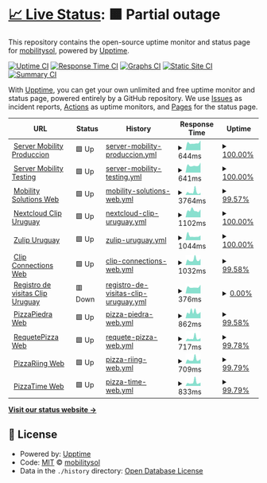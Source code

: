 # [📈 Live Status](https://mobilitysol.github.io/monitorweb): <!--live status--> **🟧 Partial outage**

This repository contains the open-source uptime monitor and status page for [mobilitysol](https://mobilitysol.github.io/monitorweb), powered by [Upptime](https://github.com/upptime/upptime).

[![Uptime CI](https://github.com/mobilitysol/monitorweb/workflows/Uptime%20CI/badge.svg)](https://github.com/mobilitysol/monitorweb/actions?query=workflow%3A%22Uptime+CI%22)
[![Response Time CI](https://github.com/mobilitysol/monitorweb/workflows/Response%20Time%20CI/badge.svg)](https://github.com/mobilitysol/monitorweb/actions?query=workflow%3A%22Response+Time+CI%22)
[![Graphs CI](https://github.com/mobilitysol/monitorweb/workflows/Graphs%20CI/badge.svg)](https://github.com/mobilitysol/monitorweb/actions?query=workflow%3A%22Graphs+CI%22)
[![Static Site CI](https://github.com/mobilitysol/monitorweb/workflows/Static%20Site%20CI/badge.svg)](https://github.com/mobilitysol/monitorweb/actions?query=workflow%3A%22Static+Site+CI%22)
[![Summary CI](https://github.com/mobilitysol/monitorweb/workflows/Summary%20CI/badge.svg)](https://github.com/mobilitysol/monitorweb/actions?query=workflow%3A%22Summary+CI%22)

With [Upptime](https://upptime.js.org), you can get your own unlimited and free uptime monitor and status page, powered entirely by a GitHub repository. We use [Issues](https://github.com/mobilitysol/monitorweb/issues) as incident reports, [Actions](https://github.com/mobilitysol/monitorweb/actions) as uptime monitors, and [Pages](https://mobilitysol.github.io/monitorweb) for the status page.

<!--start: status pages-->
<!-- This summary is generated by Upptime (https://github.com/upptime/upptime) -->
<!-- Do not edit this manually, your changes will be overwritten -->
<!-- prettier-ignore -->
| URL | Status | History | Response Time | Uptime |
| --- | ------ | ------- | ------------- | ------ |
| <img alt="" src="https://icons.duckduckgo.com/ip3/mobilitysol.com.ico" height="13"> [Server Mobility Produccion](https://mobilitysol.com:20443) | 🟩 Up | [server-mobility-produccion.yml](https://github.com/mobilitysol/monitorweb/commits/HEAD/history/server-mobility-produccion.yml) | <details><summary><img alt="Response time graph" src="./graphs/server-mobility-produccion/response-time-week.png" height="20"> 644ms</summary><br><a href="https://mobilitysol.github.io/monitorweb/history/server-mobility-produccion"><img alt="Response time 726" src="https://img.shields.io/endpoint?url=https%3A%2F%2Fraw.githubusercontent.com%2Fmobilitysol%2Fmonitorweb%2FHEAD%2Fapi%2Fserver-mobility-produccion%2Fresponse-time.json"></a><br><a href="https://mobilitysol.github.io/monitorweb/history/server-mobility-produccion"><img alt="24-hour response time 881" src="https://img.shields.io/endpoint?url=https%3A%2F%2Fraw.githubusercontent.com%2Fmobilitysol%2Fmonitorweb%2FHEAD%2Fapi%2Fserver-mobility-produccion%2Fresponse-time-day.json"></a><br><a href="https://mobilitysol.github.io/monitorweb/history/server-mobility-produccion"><img alt="7-day response time 644" src="https://img.shields.io/endpoint?url=https%3A%2F%2Fraw.githubusercontent.com%2Fmobilitysol%2Fmonitorweb%2FHEAD%2Fapi%2Fserver-mobility-produccion%2Fresponse-time-week.json"></a><br><a href="https://mobilitysol.github.io/monitorweb/history/server-mobility-produccion"><img alt="30-day response time 696" src="https://img.shields.io/endpoint?url=https%3A%2F%2Fraw.githubusercontent.com%2Fmobilitysol%2Fmonitorweb%2FHEAD%2Fapi%2Fserver-mobility-produccion%2Fresponse-time-month.json"></a><br><a href="https://mobilitysol.github.io/monitorweb/history/server-mobility-produccion"><img alt="1-year response time 726" src="https://img.shields.io/endpoint?url=https%3A%2F%2Fraw.githubusercontent.com%2Fmobilitysol%2Fmonitorweb%2FHEAD%2Fapi%2Fserver-mobility-produccion%2Fresponse-time-year.json"></a></details> | <details><summary><a href="https://mobilitysol.github.io/monitorweb/history/server-mobility-produccion">100.00%</a></summary><a href="https://mobilitysol.github.io/monitorweb/history/server-mobility-produccion"><img alt="All-time uptime 99.87%" src="https://img.shields.io/endpoint?url=https%3A%2F%2Fraw.githubusercontent.com%2Fmobilitysol%2Fmonitorweb%2FHEAD%2Fapi%2Fserver-mobility-produccion%2Fuptime.json"></a><br><a href="https://mobilitysol.github.io/monitorweb/history/server-mobility-produccion"><img alt="24-hour uptime 100.00%" src="https://img.shields.io/endpoint?url=https%3A%2F%2Fraw.githubusercontent.com%2Fmobilitysol%2Fmonitorweb%2FHEAD%2Fapi%2Fserver-mobility-produccion%2Fuptime-day.json"></a><br><a href="https://mobilitysol.github.io/monitorweb/history/server-mobility-produccion"><img alt="7-day uptime 100.00%" src="https://img.shields.io/endpoint?url=https%3A%2F%2Fraw.githubusercontent.com%2Fmobilitysol%2Fmonitorweb%2FHEAD%2Fapi%2Fserver-mobility-produccion%2Fuptime-week.json"></a><br><a href="https://mobilitysol.github.io/monitorweb/history/server-mobility-produccion"><img alt="30-day uptime 99.30%" src="https://img.shields.io/endpoint?url=https%3A%2F%2Fraw.githubusercontent.com%2Fmobilitysol%2Fmonitorweb%2FHEAD%2Fapi%2Fserver-mobility-produccion%2Fuptime-month.json"></a><br><a href="https://mobilitysol.github.io/monitorweb/history/server-mobility-produccion"><img alt="1-year uptime 99.87%" src="https://img.shields.io/endpoint?url=https%3A%2F%2Fraw.githubusercontent.com%2Fmobilitysol%2Fmonitorweb%2FHEAD%2Fapi%2Fserver-mobility-produccion%2Fuptime-year.json"></a></details>
| <img alt="" src="https://icons.duckduckgo.com/ip3/mobilitysol.com.ico" height="13"> [Server Mobility Testing](https://mobilitysol.com:30443) | 🟩 Up | [server-mobility-testing.yml](https://github.com/mobilitysol/monitorweb/commits/HEAD/history/server-mobility-testing.yml) | <details><summary><img alt="Response time graph" src="./graphs/server-mobility-testing/response-time-week.png" height="20"> 641ms</summary><br><a href="https://mobilitysol.github.io/monitorweb/history/server-mobility-testing"><img alt="Response time 591" src="https://img.shields.io/endpoint?url=https%3A%2F%2Fraw.githubusercontent.com%2Fmobilitysol%2Fmonitorweb%2FHEAD%2Fapi%2Fserver-mobility-testing%2Fresponse-time.json"></a><br><a href="https://mobilitysol.github.io/monitorweb/history/server-mobility-testing"><img alt="24-hour response time 884" src="https://img.shields.io/endpoint?url=https%3A%2F%2Fraw.githubusercontent.com%2Fmobilitysol%2Fmonitorweb%2FHEAD%2Fapi%2Fserver-mobility-testing%2Fresponse-time-day.json"></a><br><a href="https://mobilitysol.github.io/monitorweb/history/server-mobility-testing"><img alt="7-day response time 641" src="https://img.shields.io/endpoint?url=https%3A%2F%2Fraw.githubusercontent.com%2Fmobilitysol%2Fmonitorweb%2FHEAD%2Fapi%2Fserver-mobility-testing%2Fresponse-time-week.json"></a><br><a href="https://mobilitysol.github.io/monitorweb/history/server-mobility-testing"><img alt="30-day response time 669" src="https://img.shields.io/endpoint?url=https%3A%2F%2Fraw.githubusercontent.com%2Fmobilitysol%2Fmonitorweb%2FHEAD%2Fapi%2Fserver-mobility-testing%2Fresponse-time-month.json"></a><br><a href="https://mobilitysol.github.io/monitorweb/history/server-mobility-testing"><img alt="1-year response time 591" src="https://img.shields.io/endpoint?url=https%3A%2F%2Fraw.githubusercontent.com%2Fmobilitysol%2Fmonitorweb%2FHEAD%2Fapi%2Fserver-mobility-testing%2Fresponse-time-year.json"></a></details> | <details><summary><a href="https://mobilitysol.github.io/monitorweb/history/server-mobility-testing">100.00%</a></summary><a href="https://mobilitysol.github.io/monitorweb/history/server-mobility-testing"><img alt="All-time uptime 99.44%" src="https://img.shields.io/endpoint?url=https%3A%2F%2Fraw.githubusercontent.com%2Fmobilitysol%2Fmonitorweb%2FHEAD%2Fapi%2Fserver-mobility-testing%2Fuptime.json"></a><br><a href="https://mobilitysol.github.io/monitorweb/history/server-mobility-testing"><img alt="24-hour uptime 100.00%" src="https://img.shields.io/endpoint?url=https%3A%2F%2Fraw.githubusercontent.com%2Fmobilitysol%2Fmonitorweb%2FHEAD%2Fapi%2Fserver-mobility-testing%2Fuptime-day.json"></a><br><a href="https://mobilitysol.github.io/monitorweb/history/server-mobility-testing"><img alt="7-day uptime 100.00%" src="https://img.shields.io/endpoint?url=https%3A%2F%2Fraw.githubusercontent.com%2Fmobilitysol%2Fmonitorweb%2FHEAD%2Fapi%2Fserver-mobility-testing%2Fuptime-week.json"></a><br><a href="https://mobilitysol.github.io/monitorweb/history/server-mobility-testing"><img alt="30-day uptime 97.77%" src="https://img.shields.io/endpoint?url=https%3A%2F%2Fraw.githubusercontent.com%2Fmobilitysol%2Fmonitorweb%2FHEAD%2Fapi%2Fserver-mobility-testing%2Fuptime-month.json"></a><br><a href="https://mobilitysol.github.io/monitorweb/history/server-mobility-testing"><img alt="1-year uptime 99.44%" src="https://img.shields.io/endpoint?url=https%3A%2F%2Fraw.githubusercontent.com%2Fmobilitysol%2Fmonitorweb%2FHEAD%2Fapi%2Fserver-mobility-testing%2Fuptime-year.json"></a></details>
| <img alt="" src="https://icons.duckduckgo.com/ip3/mobilitysol.com.ico" height="13"> [Mobility Solutions Web](https://mobilitysol.com) | 🟩 Up | [mobility-solutions-web.yml](https://github.com/mobilitysol/monitorweb/commits/HEAD/history/mobility-solutions-web.yml) | <details><summary><img alt="Response time graph" src="./graphs/mobility-solutions-web/response-time-week.png" height="20"> 3764ms</summary><br><a href="https://mobilitysol.github.io/monitorweb/history/mobility-solutions-web"><img alt="Response time 3555" src="https://img.shields.io/endpoint?url=https%3A%2F%2Fraw.githubusercontent.com%2Fmobilitysol%2Fmonitorweb%2FHEAD%2Fapi%2Fmobility-solutions-web%2Fresponse-time.json"></a><br><a href="https://mobilitysol.github.io/monitorweb/history/mobility-solutions-web"><img alt="24-hour response time 3014" src="https://img.shields.io/endpoint?url=https%3A%2F%2Fraw.githubusercontent.com%2Fmobilitysol%2Fmonitorweb%2FHEAD%2Fapi%2Fmobility-solutions-web%2Fresponse-time-day.json"></a><br><a href="https://mobilitysol.github.io/monitorweb/history/mobility-solutions-web"><img alt="7-day response time 3764" src="https://img.shields.io/endpoint?url=https%3A%2F%2Fraw.githubusercontent.com%2Fmobilitysol%2Fmonitorweb%2FHEAD%2Fapi%2Fmobility-solutions-web%2Fresponse-time-week.json"></a><br><a href="https://mobilitysol.github.io/monitorweb/history/mobility-solutions-web"><img alt="30-day response time 3682" src="https://img.shields.io/endpoint?url=https%3A%2F%2Fraw.githubusercontent.com%2Fmobilitysol%2Fmonitorweb%2FHEAD%2Fapi%2Fmobility-solutions-web%2Fresponse-time-month.json"></a><br><a href="https://mobilitysol.github.io/monitorweb/history/mobility-solutions-web"><img alt="1-year response time 3555" src="https://img.shields.io/endpoint?url=https%3A%2F%2Fraw.githubusercontent.com%2Fmobilitysol%2Fmonitorweb%2FHEAD%2Fapi%2Fmobility-solutions-web%2Fresponse-time-year.json"></a></details> | <details><summary><a href="https://mobilitysol.github.io/monitorweb/history/mobility-solutions-web">99.57%</a></summary><a href="https://mobilitysol.github.io/monitorweb/history/mobility-solutions-web"><img alt="All-time uptime 99.16%" src="https://img.shields.io/endpoint?url=https%3A%2F%2Fraw.githubusercontent.com%2Fmobilitysol%2Fmonitorweb%2FHEAD%2Fapi%2Fmobility-solutions-web%2Fuptime.json"></a><br><a href="https://mobilitysol.github.io/monitorweb/history/mobility-solutions-web"><img alt="24-hour uptime 100.00%" src="https://img.shields.io/endpoint?url=https%3A%2F%2Fraw.githubusercontent.com%2Fmobilitysol%2Fmonitorweb%2FHEAD%2Fapi%2Fmobility-solutions-web%2Fuptime-day.json"></a><br><a href="https://mobilitysol.github.io/monitorweb/history/mobility-solutions-web"><img alt="7-day uptime 99.57%" src="https://img.shields.io/endpoint?url=https%3A%2F%2Fraw.githubusercontent.com%2Fmobilitysol%2Fmonitorweb%2FHEAD%2Fapi%2Fmobility-solutions-web%2Fuptime-week.json"></a><br><a href="https://mobilitysol.github.io/monitorweb/history/mobility-solutions-web"><img alt="30-day uptime 96.32%" src="https://img.shields.io/endpoint?url=https%3A%2F%2Fraw.githubusercontent.com%2Fmobilitysol%2Fmonitorweb%2FHEAD%2Fapi%2Fmobility-solutions-web%2Fuptime-month.json"></a><br><a href="https://mobilitysol.github.io/monitorweb/history/mobility-solutions-web"><img alt="1-year uptime 99.16%" src="https://img.shields.io/endpoint?url=https%3A%2F%2Fraw.githubusercontent.com%2Fmobilitysol%2Fmonitorweb%2FHEAD%2Fapi%2Fmobility-solutions-web%2Fuptime-year.json"></a></details>
| <img alt="" src="https://icons.duckduckgo.com/ip3/clip.interclip.com.ico" height="13"> [Nextcloud Clip Uruguay](https://clip.interclip.com/nextcloud) | 🟩 Up | [nextcloud-clip-uruguay.yml](https://github.com/mobilitysol/monitorweb/commits/HEAD/history/nextcloud-clip-uruguay.yml) | <details><summary><img alt="Response time graph" src="./graphs/nextcloud-clip-uruguay/response-time-week.png" height="20"> 1102ms</summary><br><a href="https://mobilitysol.github.io/monitorweb/history/nextcloud-clip-uruguay"><img alt="Response time 1470" src="https://img.shields.io/endpoint?url=https%3A%2F%2Fraw.githubusercontent.com%2Fmobilitysol%2Fmonitorweb%2FHEAD%2Fapi%2Fnextcloud-clip-uruguay%2Fresponse-time.json"></a><br><a href="https://mobilitysol.github.io/monitorweb/history/nextcloud-clip-uruguay"><img alt="24-hour response time 1256" src="https://img.shields.io/endpoint?url=https%3A%2F%2Fraw.githubusercontent.com%2Fmobilitysol%2Fmonitorweb%2FHEAD%2Fapi%2Fnextcloud-clip-uruguay%2Fresponse-time-day.json"></a><br><a href="https://mobilitysol.github.io/monitorweb/history/nextcloud-clip-uruguay"><img alt="7-day response time 1102" src="https://img.shields.io/endpoint?url=https%3A%2F%2Fraw.githubusercontent.com%2Fmobilitysol%2Fmonitorweb%2FHEAD%2Fapi%2Fnextcloud-clip-uruguay%2Fresponse-time-week.json"></a><br><a href="https://mobilitysol.github.io/monitorweb/history/nextcloud-clip-uruguay"><img alt="30-day response time 1213" src="https://img.shields.io/endpoint?url=https%3A%2F%2Fraw.githubusercontent.com%2Fmobilitysol%2Fmonitorweb%2FHEAD%2Fapi%2Fnextcloud-clip-uruguay%2Fresponse-time-month.json"></a><br><a href="https://mobilitysol.github.io/monitorweb/history/nextcloud-clip-uruguay"><img alt="1-year response time 1470" src="https://img.shields.io/endpoint?url=https%3A%2F%2Fraw.githubusercontent.com%2Fmobilitysol%2Fmonitorweb%2FHEAD%2Fapi%2Fnextcloud-clip-uruguay%2Fresponse-time-year.json"></a></details> | <details><summary><a href="https://mobilitysol.github.io/monitorweb/history/nextcloud-clip-uruguay">100.00%</a></summary><a href="https://mobilitysol.github.io/monitorweb/history/nextcloud-clip-uruguay"><img alt="All-time uptime 97.85%" src="https://img.shields.io/endpoint?url=https%3A%2F%2Fraw.githubusercontent.com%2Fmobilitysol%2Fmonitorweb%2FHEAD%2Fapi%2Fnextcloud-clip-uruguay%2Fuptime.json"></a><br><a href="https://mobilitysol.github.io/monitorweb/history/nextcloud-clip-uruguay"><img alt="24-hour uptime 100.00%" src="https://img.shields.io/endpoint?url=https%3A%2F%2Fraw.githubusercontent.com%2Fmobilitysol%2Fmonitorweb%2FHEAD%2Fapi%2Fnextcloud-clip-uruguay%2Fuptime-day.json"></a><br><a href="https://mobilitysol.github.io/monitorweb/history/nextcloud-clip-uruguay"><img alt="7-day uptime 100.00%" src="https://img.shields.io/endpoint?url=https%3A%2F%2Fraw.githubusercontent.com%2Fmobilitysol%2Fmonitorweb%2FHEAD%2Fapi%2Fnextcloud-clip-uruguay%2Fuptime-week.json"></a><br><a href="https://mobilitysol.github.io/monitorweb/history/nextcloud-clip-uruguay"><img alt="30-day uptime 99.87%" src="https://img.shields.io/endpoint?url=https%3A%2F%2Fraw.githubusercontent.com%2Fmobilitysol%2Fmonitorweb%2FHEAD%2Fapi%2Fnextcloud-clip-uruguay%2Fuptime-month.json"></a><br><a href="https://mobilitysol.github.io/monitorweb/history/nextcloud-clip-uruguay"><img alt="1-year uptime 97.85%" src="https://img.shields.io/endpoint?url=https%3A%2F%2Fraw.githubusercontent.com%2Fmobilitysol%2Fmonitorweb%2FHEAD%2Fapi%2Fnextcloud-clip-uruguay%2Fuptime-year.json"></a></details>
| <img alt="" src="https://icons.duckduckgo.com/ip3/zulip.mobilitysol.com.ico" height="13"> [Zulip Uruguay](https://zulip.mobilitysol.com:2443/) | 🟩 Up | [zulip-uruguay.yml](https://github.com/mobilitysol/monitorweb/commits/HEAD/history/zulip-uruguay.yml) | <details><summary><img alt="Response time graph" src="./graphs/zulip-uruguay/response-time-week.png" height="20"> 1044ms</summary><br><a href="https://mobilitysol.github.io/monitorweb/history/zulip-uruguay"><img alt="Response time 979" src="https://img.shields.io/endpoint?url=https%3A%2F%2Fraw.githubusercontent.com%2Fmobilitysol%2Fmonitorweb%2FHEAD%2Fapi%2Fzulip-uruguay%2Fresponse-time.json"></a><br><a href="https://mobilitysol.github.io/monitorweb/history/zulip-uruguay"><img alt="24-hour response time 1146" src="https://img.shields.io/endpoint?url=https%3A%2F%2Fraw.githubusercontent.com%2Fmobilitysol%2Fmonitorweb%2FHEAD%2Fapi%2Fzulip-uruguay%2Fresponse-time-day.json"></a><br><a href="https://mobilitysol.github.io/monitorweb/history/zulip-uruguay"><img alt="7-day response time 1044" src="https://img.shields.io/endpoint?url=https%3A%2F%2Fraw.githubusercontent.com%2Fmobilitysol%2Fmonitorweb%2FHEAD%2Fapi%2Fzulip-uruguay%2Fresponse-time-week.json"></a><br><a href="https://mobilitysol.github.io/monitorweb/history/zulip-uruguay"><img alt="30-day response time 969" src="https://img.shields.io/endpoint?url=https%3A%2F%2Fraw.githubusercontent.com%2Fmobilitysol%2Fmonitorweb%2FHEAD%2Fapi%2Fzulip-uruguay%2Fresponse-time-month.json"></a><br><a href="https://mobilitysol.github.io/monitorweb/history/zulip-uruguay"><img alt="1-year response time 979" src="https://img.shields.io/endpoint?url=https%3A%2F%2Fraw.githubusercontent.com%2Fmobilitysol%2Fmonitorweb%2FHEAD%2Fapi%2Fzulip-uruguay%2Fresponse-time-year.json"></a></details> | <details><summary><a href="https://mobilitysol.github.io/monitorweb/history/zulip-uruguay">100.00%</a></summary><a href="https://mobilitysol.github.io/monitorweb/history/zulip-uruguay"><img alt="All-time uptime 99.55%" src="https://img.shields.io/endpoint?url=https%3A%2F%2Fraw.githubusercontent.com%2Fmobilitysol%2Fmonitorweb%2FHEAD%2Fapi%2Fzulip-uruguay%2Fuptime.json"></a><br><a href="https://mobilitysol.github.io/monitorweb/history/zulip-uruguay"><img alt="24-hour uptime 100.00%" src="https://img.shields.io/endpoint?url=https%3A%2F%2Fraw.githubusercontent.com%2Fmobilitysol%2Fmonitorweb%2FHEAD%2Fapi%2Fzulip-uruguay%2Fuptime-day.json"></a><br><a href="https://mobilitysol.github.io/monitorweb/history/zulip-uruguay"><img alt="7-day uptime 100.00%" src="https://img.shields.io/endpoint?url=https%3A%2F%2Fraw.githubusercontent.com%2Fmobilitysol%2Fmonitorweb%2FHEAD%2Fapi%2Fzulip-uruguay%2Fuptime-week.json"></a><br><a href="https://mobilitysol.github.io/monitorweb/history/zulip-uruguay"><img alt="30-day uptime 99.24%" src="https://img.shields.io/endpoint?url=https%3A%2F%2Fraw.githubusercontent.com%2Fmobilitysol%2Fmonitorweb%2FHEAD%2Fapi%2Fzulip-uruguay%2Fuptime-month.json"></a><br><a href="https://mobilitysol.github.io/monitorweb/history/zulip-uruguay"><img alt="1-year uptime 99.55%" src="https://img.shields.io/endpoint?url=https%3A%2F%2Fraw.githubusercontent.com%2Fmobilitysol%2Fmonitorweb%2FHEAD%2Fapi%2Fzulip-uruguay%2Fuptime-year.json"></a></details>
| <img alt="" src="https://icons.duckduckgo.com/ip3/www.interclip.com.ico" height="13"> [Clip Connections Web](https://www.interclip.com) | 🟩 Up | [clip-connections-web.yml](https://github.com/mobilitysol/monitorweb/commits/HEAD/history/clip-connections-web.yml) | <details><summary><img alt="Response time graph" src="./graphs/clip-connections-web/response-time-week.png" height="20"> 1032ms</summary><br><a href="https://mobilitysol.github.io/monitorweb/history/clip-connections-web"><img alt="Response time 1141" src="https://img.shields.io/endpoint?url=https%3A%2F%2Fraw.githubusercontent.com%2Fmobilitysol%2Fmonitorweb%2FHEAD%2Fapi%2Fclip-connections-web%2Fresponse-time.json"></a><br><a href="https://mobilitysol.github.io/monitorweb/history/clip-connections-web"><img alt="24-hour response time 1220" src="https://img.shields.io/endpoint?url=https%3A%2F%2Fraw.githubusercontent.com%2Fmobilitysol%2Fmonitorweb%2FHEAD%2Fapi%2Fclip-connections-web%2Fresponse-time-day.json"></a><br><a href="https://mobilitysol.github.io/monitorweb/history/clip-connections-web"><img alt="7-day response time 1032" src="https://img.shields.io/endpoint?url=https%3A%2F%2Fraw.githubusercontent.com%2Fmobilitysol%2Fmonitorweb%2FHEAD%2Fapi%2Fclip-connections-web%2Fresponse-time-week.json"></a><br><a href="https://mobilitysol.github.io/monitorweb/history/clip-connections-web"><img alt="30-day response time 983" src="https://img.shields.io/endpoint?url=https%3A%2F%2Fraw.githubusercontent.com%2Fmobilitysol%2Fmonitorweb%2FHEAD%2Fapi%2Fclip-connections-web%2Fresponse-time-month.json"></a><br><a href="https://mobilitysol.github.io/monitorweb/history/clip-connections-web"><img alt="1-year response time 1141" src="https://img.shields.io/endpoint?url=https%3A%2F%2Fraw.githubusercontent.com%2Fmobilitysol%2Fmonitorweb%2FHEAD%2Fapi%2Fclip-connections-web%2Fresponse-time-year.json"></a></details> | <details><summary><a href="https://mobilitysol.github.io/monitorweb/history/clip-connections-web">99.58%</a></summary><a href="https://mobilitysol.github.io/monitorweb/history/clip-connections-web"><img alt="All-time uptime 99.11%" src="https://img.shields.io/endpoint?url=https%3A%2F%2Fraw.githubusercontent.com%2Fmobilitysol%2Fmonitorweb%2FHEAD%2Fapi%2Fclip-connections-web%2Fuptime.json"></a><br><a href="https://mobilitysol.github.io/monitorweb/history/clip-connections-web"><img alt="24-hour uptime 100.00%" src="https://img.shields.io/endpoint?url=https%3A%2F%2Fraw.githubusercontent.com%2Fmobilitysol%2Fmonitorweb%2FHEAD%2Fapi%2Fclip-connections-web%2Fuptime-day.json"></a><br><a href="https://mobilitysol.github.io/monitorweb/history/clip-connections-web"><img alt="7-day uptime 99.58%" src="https://img.shields.io/endpoint?url=https%3A%2F%2Fraw.githubusercontent.com%2Fmobilitysol%2Fmonitorweb%2FHEAD%2Fapi%2Fclip-connections-web%2Fuptime-week.json"></a><br><a href="https://mobilitysol.github.io/monitorweb/history/clip-connections-web"><img alt="30-day uptime 96.37%" src="https://img.shields.io/endpoint?url=https%3A%2F%2Fraw.githubusercontent.com%2Fmobilitysol%2Fmonitorweb%2FHEAD%2Fapi%2Fclip-connections-web%2Fuptime-month.json"></a><br><a href="https://mobilitysol.github.io/monitorweb/history/clip-connections-web"><img alt="1-year uptime 99.11%" src="https://img.shields.io/endpoint?url=https%3A%2F%2Fraw.githubusercontent.com%2Fmobilitysol%2Fmonitorweb%2FHEAD%2Fapi%2Fclip-connections-web%2Fuptime-year.json"></a></details>
| <img alt="" src="https://icons.duckduckgo.com/ip3/clip.interclip.com.ico" height="13"> [Registro de visitas Clip Uruguay](http://clip.interclip.com:8123) | 🟥 Down | [registro-de-visitas-clip-uruguay.yml](https://github.com/mobilitysol/monitorweb/commits/HEAD/history/registro-de-visitas-clip-uruguay.yml) | <details><summary><img alt="Response time graph" src="./graphs/registro-de-visitas-clip-uruguay/response-time-week.png" height="20"> 376ms</summary><br><a href="https://mobilitysol.github.io/monitorweb/history/registro-de-visitas-clip-uruguay"><img alt="Response time 812" src="https://img.shields.io/endpoint?url=https%3A%2F%2Fraw.githubusercontent.com%2Fmobilitysol%2Fmonitorweb%2FHEAD%2Fapi%2Fregistro-de-visitas-clip-uruguay%2Fresponse-time.json"></a><br><a href="https://mobilitysol.github.io/monitorweb/history/registro-de-visitas-clip-uruguay"><img alt="24-hour response time 511" src="https://img.shields.io/endpoint?url=https%3A%2F%2Fraw.githubusercontent.com%2Fmobilitysol%2Fmonitorweb%2FHEAD%2Fapi%2Fregistro-de-visitas-clip-uruguay%2Fresponse-time-day.json"></a><br><a href="https://mobilitysol.github.io/monitorweb/history/registro-de-visitas-clip-uruguay"><img alt="7-day response time 376" src="https://img.shields.io/endpoint?url=https%3A%2F%2Fraw.githubusercontent.com%2Fmobilitysol%2Fmonitorweb%2FHEAD%2Fapi%2Fregistro-de-visitas-clip-uruguay%2Fresponse-time-week.json"></a><br><a href="https://mobilitysol.github.io/monitorweb/history/registro-de-visitas-clip-uruguay"><img alt="30-day response time 388" src="https://img.shields.io/endpoint?url=https%3A%2F%2Fraw.githubusercontent.com%2Fmobilitysol%2Fmonitorweb%2FHEAD%2Fapi%2Fregistro-de-visitas-clip-uruguay%2Fresponse-time-month.json"></a><br><a href="https://mobilitysol.github.io/monitorweb/history/registro-de-visitas-clip-uruguay"><img alt="1-year response time 812" src="https://img.shields.io/endpoint?url=https%3A%2F%2Fraw.githubusercontent.com%2Fmobilitysol%2Fmonitorweb%2FHEAD%2Fapi%2Fregistro-de-visitas-clip-uruguay%2Fresponse-time-year.json"></a></details> | <details><summary><a href="https://mobilitysol.github.io/monitorweb/history/registro-de-visitas-clip-uruguay">0.00%</a></summary><a href="https://mobilitysol.github.io/monitorweb/history/registro-de-visitas-clip-uruguay"><img alt="All-time uptime 83.87%" src="https://img.shields.io/endpoint?url=https%3A%2F%2Fraw.githubusercontent.com%2Fmobilitysol%2Fmonitorweb%2FHEAD%2Fapi%2Fregistro-de-visitas-clip-uruguay%2Fuptime.json"></a><br><a href="https://mobilitysol.github.io/monitorweb/history/registro-de-visitas-clip-uruguay"><img alt="24-hour uptime 0.00%" src="https://img.shields.io/endpoint?url=https%3A%2F%2Fraw.githubusercontent.com%2Fmobilitysol%2Fmonitorweb%2FHEAD%2Fapi%2Fregistro-de-visitas-clip-uruguay%2Fuptime-day.json"></a><br><a href="https://mobilitysol.github.io/monitorweb/history/registro-de-visitas-clip-uruguay"><img alt="7-day uptime 0.00%" src="https://img.shields.io/endpoint?url=https%3A%2F%2Fraw.githubusercontent.com%2Fmobilitysol%2Fmonitorweb%2FHEAD%2Fapi%2Fregistro-de-visitas-clip-uruguay%2Fuptime-week.json"></a><br><a href="https://mobilitysol.github.io/monitorweb/history/registro-de-visitas-clip-uruguay"><img alt="30-day uptime 1.38%" src="https://img.shields.io/endpoint?url=https%3A%2F%2Fraw.githubusercontent.com%2Fmobilitysol%2Fmonitorweb%2FHEAD%2Fapi%2Fregistro-de-visitas-clip-uruguay%2Fuptime-month.json"></a><br><a href="https://mobilitysol.github.io/monitorweb/history/registro-de-visitas-clip-uruguay"><img alt="1-year uptime 83.87%" src="https://img.shields.io/endpoint?url=https%3A%2F%2Fraw.githubusercontent.com%2Fmobilitysol%2Fmonitorweb%2FHEAD%2Fapi%2Fregistro-de-visitas-clip-uruguay%2Fuptime-year.json"></a></details>
| <img alt="" src="https://icons.duckduckgo.com/ip3/pizzapiedra.com.uy.ico" height="13"> [PizzaPiedra Web](https://pizzapiedra.com.uy) | 🟩 Up | [pizza-piedra-web.yml](https://github.com/mobilitysol/monitorweb/commits/HEAD/history/pizza-piedra-web.yml) | <details><summary><img alt="Response time graph" src="./graphs/pizza-piedra-web/response-time-week.png" height="20"> 862ms</summary><br><a href="https://mobilitysol.github.io/monitorweb/history/pizza-piedra-web"><img alt="Response time 1162" src="https://img.shields.io/endpoint?url=https%3A%2F%2Fraw.githubusercontent.com%2Fmobilitysol%2Fmonitorweb%2FHEAD%2Fapi%2Fpizza-piedra-web%2Fresponse-time.json"></a><br><a href="https://mobilitysol.github.io/monitorweb/history/pizza-piedra-web"><img alt="24-hour response time 878" src="https://img.shields.io/endpoint?url=https%3A%2F%2Fraw.githubusercontent.com%2Fmobilitysol%2Fmonitorweb%2FHEAD%2Fapi%2Fpizza-piedra-web%2Fresponse-time-day.json"></a><br><a href="https://mobilitysol.github.io/monitorweb/history/pizza-piedra-web"><img alt="7-day response time 862" src="https://img.shields.io/endpoint?url=https%3A%2F%2Fraw.githubusercontent.com%2Fmobilitysol%2Fmonitorweb%2FHEAD%2Fapi%2Fpizza-piedra-web%2Fresponse-time-week.json"></a><br><a href="https://mobilitysol.github.io/monitorweb/history/pizza-piedra-web"><img alt="30-day response time 872" src="https://img.shields.io/endpoint?url=https%3A%2F%2Fraw.githubusercontent.com%2Fmobilitysol%2Fmonitorweb%2FHEAD%2Fapi%2Fpizza-piedra-web%2Fresponse-time-month.json"></a><br><a href="https://mobilitysol.github.io/monitorweb/history/pizza-piedra-web"><img alt="1-year response time 1162" src="https://img.shields.io/endpoint?url=https%3A%2F%2Fraw.githubusercontent.com%2Fmobilitysol%2Fmonitorweb%2FHEAD%2Fapi%2Fpizza-piedra-web%2Fresponse-time-year.json"></a></details> | <details><summary><a href="https://mobilitysol.github.io/monitorweb/history/pizza-piedra-web">99.58%</a></summary><a href="https://mobilitysol.github.io/monitorweb/history/pizza-piedra-web"><img alt="All-time uptime 99.01%" src="https://img.shields.io/endpoint?url=https%3A%2F%2Fraw.githubusercontent.com%2Fmobilitysol%2Fmonitorweb%2FHEAD%2Fapi%2Fpizza-piedra-web%2Fuptime.json"></a><br><a href="https://mobilitysol.github.io/monitorweb/history/pizza-piedra-web"><img alt="24-hour uptime 100.00%" src="https://img.shields.io/endpoint?url=https%3A%2F%2Fraw.githubusercontent.com%2Fmobilitysol%2Fmonitorweb%2FHEAD%2Fapi%2Fpizza-piedra-web%2Fuptime-day.json"></a><br><a href="https://mobilitysol.github.io/monitorweb/history/pizza-piedra-web"><img alt="7-day uptime 99.58%" src="https://img.shields.io/endpoint?url=https%3A%2F%2Fraw.githubusercontent.com%2Fmobilitysol%2Fmonitorweb%2FHEAD%2Fapi%2Fpizza-piedra-web%2Fuptime-week.json"></a><br><a href="https://mobilitysol.github.io/monitorweb/history/pizza-piedra-web"><img alt="30-day uptime 97.53%" src="https://img.shields.io/endpoint?url=https%3A%2F%2Fraw.githubusercontent.com%2Fmobilitysol%2Fmonitorweb%2FHEAD%2Fapi%2Fpizza-piedra-web%2Fuptime-month.json"></a><br><a href="https://mobilitysol.github.io/monitorweb/history/pizza-piedra-web"><img alt="1-year uptime 99.01%" src="https://img.shields.io/endpoint?url=https%3A%2F%2Fraw.githubusercontent.com%2Fmobilitysol%2Fmonitorweb%2FHEAD%2Fapi%2Fpizza-piedra-web%2Fuptime-year.json"></a></details>
| <img alt="" src="https://icons.duckduckgo.com/ip3/requetepizza.com.ico" height="13"> [RequetePizza Web](https://requetepizza.com) | 🟩 Up | [requete-pizza-web.yml](https://github.com/mobilitysol/monitorweb/commits/HEAD/history/requete-pizza-web.yml) | <details><summary><img alt="Response time graph" src="./graphs/requete-pizza-web/response-time-week.png" height="20"> 717ms</summary><br><a href="https://mobilitysol.github.io/monitorweb/history/requete-pizza-web"><img alt="Response time 715" src="https://img.shields.io/endpoint?url=https%3A%2F%2Fraw.githubusercontent.com%2Fmobilitysol%2Fmonitorweb%2FHEAD%2Fapi%2Frequete-pizza-web%2Fresponse-time.json"></a><br><a href="https://mobilitysol.github.io/monitorweb/history/requete-pizza-web"><img alt="24-hour response time 728" src="https://img.shields.io/endpoint?url=https%3A%2F%2Fraw.githubusercontent.com%2Fmobilitysol%2Fmonitorweb%2FHEAD%2Fapi%2Frequete-pizza-web%2Fresponse-time-day.json"></a><br><a href="https://mobilitysol.github.io/monitorweb/history/requete-pizza-web"><img alt="7-day response time 717" src="https://img.shields.io/endpoint?url=https%3A%2F%2Fraw.githubusercontent.com%2Fmobilitysol%2Fmonitorweb%2FHEAD%2Fapi%2Frequete-pizza-web%2Fresponse-time-week.json"></a><br><a href="https://mobilitysol.github.io/monitorweb/history/requete-pizza-web"><img alt="30-day response time 608" src="https://img.shields.io/endpoint?url=https%3A%2F%2Fraw.githubusercontent.com%2Fmobilitysol%2Fmonitorweb%2FHEAD%2Fapi%2Frequete-pizza-web%2Fresponse-time-month.json"></a><br><a href="https://mobilitysol.github.io/monitorweb/history/requete-pizza-web"><img alt="1-year response time 715" src="https://img.shields.io/endpoint?url=https%3A%2F%2Fraw.githubusercontent.com%2Fmobilitysol%2Fmonitorweb%2FHEAD%2Fapi%2Frequete-pizza-web%2Fresponse-time-year.json"></a></details> | <details><summary><a href="https://mobilitysol.github.io/monitorweb/history/requete-pizza-web">99.78%</a></summary><a href="https://mobilitysol.github.io/monitorweb/history/requete-pizza-web"><img alt="All-time uptime 99.44%" src="https://img.shields.io/endpoint?url=https%3A%2F%2Fraw.githubusercontent.com%2Fmobilitysol%2Fmonitorweb%2FHEAD%2Fapi%2Frequete-pizza-web%2Fuptime.json"></a><br><a href="https://mobilitysol.github.io/monitorweb/history/requete-pizza-web"><img alt="24-hour uptime 100.00%" src="https://img.shields.io/endpoint?url=https%3A%2F%2Fraw.githubusercontent.com%2Fmobilitysol%2Fmonitorweb%2FHEAD%2Fapi%2Frequete-pizza-web%2Fuptime-day.json"></a><br><a href="https://mobilitysol.github.io/monitorweb/history/requete-pizza-web"><img alt="7-day uptime 99.78%" src="https://img.shields.io/endpoint?url=https%3A%2F%2Fraw.githubusercontent.com%2Fmobilitysol%2Fmonitorweb%2FHEAD%2Fapi%2Frequete-pizza-web%2Fuptime-week.json"></a><br><a href="https://mobilitysol.github.io/monitorweb/history/requete-pizza-web"><img alt="30-day uptime 97.61%" src="https://img.shields.io/endpoint?url=https%3A%2F%2Fraw.githubusercontent.com%2Fmobilitysol%2Fmonitorweb%2FHEAD%2Fapi%2Frequete-pizza-web%2Fuptime-month.json"></a><br><a href="https://mobilitysol.github.io/monitorweb/history/requete-pizza-web"><img alt="1-year uptime 99.44%" src="https://img.shields.io/endpoint?url=https%3A%2F%2Fraw.githubusercontent.com%2Fmobilitysol%2Fmonitorweb%2FHEAD%2Fapi%2Frequete-pizza-web%2Fuptime-year.json"></a></details>
| <img alt="" src="https://icons.duckduckgo.com/ip3/pizzariing.uy.ico" height="13"> [PizzaRiing Web](https://pizzariing.uy) | 🟩 Up | [pizza-riing-web.yml](https://github.com/mobilitysol/monitorweb/commits/HEAD/history/pizza-riing-web.yml) | <details><summary><img alt="Response time graph" src="./graphs/pizza-riing-web/response-time-week.png" height="20"> 709ms</summary><br><a href="https://mobilitysol.github.io/monitorweb/history/pizza-riing-web"><img alt="Response time 886" src="https://img.shields.io/endpoint?url=https%3A%2F%2Fraw.githubusercontent.com%2Fmobilitysol%2Fmonitorweb%2FHEAD%2Fapi%2Fpizza-riing-web%2Fresponse-time.json"></a><br><a href="https://mobilitysol.github.io/monitorweb/history/pizza-riing-web"><img alt="24-hour response time 768" src="https://img.shields.io/endpoint?url=https%3A%2F%2Fraw.githubusercontent.com%2Fmobilitysol%2Fmonitorweb%2FHEAD%2Fapi%2Fpizza-riing-web%2Fresponse-time-day.json"></a><br><a href="https://mobilitysol.github.io/monitorweb/history/pizza-riing-web"><img alt="7-day response time 709" src="https://img.shields.io/endpoint?url=https%3A%2F%2Fraw.githubusercontent.com%2Fmobilitysol%2Fmonitorweb%2FHEAD%2Fapi%2Fpizza-riing-web%2Fresponse-time-week.json"></a><br><a href="https://mobilitysol.github.io/monitorweb/history/pizza-riing-web"><img alt="30-day response time 659" src="https://img.shields.io/endpoint?url=https%3A%2F%2Fraw.githubusercontent.com%2Fmobilitysol%2Fmonitorweb%2FHEAD%2Fapi%2Fpizza-riing-web%2Fresponse-time-month.json"></a><br><a href="https://mobilitysol.github.io/monitorweb/history/pizza-riing-web"><img alt="1-year response time 886" src="https://img.shields.io/endpoint?url=https%3A%2F%2Fraw.githubusercontent.com%2Fmobilitysol%2Fmonitorweb%2FHEAD%2Fapi%2Fpizza-riing-web%2Fresponse-time-year.json"></a></details> | <details><summary><a href="https://mobilitysol.github.io/monitorweb/history/pizza-riing-web">99.79%</a></summary><a href="https://mobilitysol.github.io/monitorweb/history/pizza-riing-web"><img alt="All-time uptime 99.44%" src="https://img.shields.io/endpoint?url=https%3A%2F%2Fraw.githubusercontent.com%2Fmobilitysol%2Fmonitorweb%2FHEAD%2Fapi%2Fpizza-riing-web%2Fuptime.json"></a><br><a href="https://mobilitysol.github.io/monitorweb/history/pizza-riing-web"><img alt="24-hour uptime 100.00%" src="https://img.shields.io/endpoint?url=https%3A%2F%2Fraw.githubusercontent.com%2Fmobilitysol%2Fmonitorweb%2FHEAD%2Fapi%2Fpizza-riing-web%2Fuptime-day.json"></a><br><a href="https://mobilitysol.github.io/monitorweb/history/pizza-riing-web"><img alt="7-day uptime 99.79%" src="https://img.shields.io/endpoint?url=https%3A%2F%2Fraw.githubusercontent.com%2Fmobilitysol%2Fmonitorweb%2FHEAD%2Fapi%2Fpizza-riing-web%2Fuptime-week.json"></a><br><a href="https://mobilitysol.github.io/monitorweb/history/pizza-riing-web"><img alt="30-day uptime 97.62%" src="https://img.shields.io/endpoint?url=https%3A%2F%2Fraw.githubusercontent.com%2Fmobilitysol%2Fmonitorweb%2FHEAD%2Fapi%2Fpizza-riing-web%2Fuptime-month.json"></a><br><a href="https://mobilitysol.github.io/monitorweb/history/pizza-riing-web"><img alt="1-year uptime 99.44%" src="https://img.shields.io/endpoint?url=https%3A%2F%2Fraw.githubusercontent.com%2Fmobilitysol%2Fmonitorweb%2FHEAD%2Fapi%2Fpizza-riing-web%2Fuptime-year.json"></a></details>
| <img alt="" src="https://icons.duckduckgo.com/ip3/pizzatime.uy.ico" height="13"> [PizzaTime Web](https://pizzatime.uy) | 🟩 Up | [pizza-time-web.yml](https://github.com/mobilitysol/monitorweb/commits/HEAD/history/pizza-time-web.yml) | <details><summary><img alt="Response time graph" src="./graphs/pizza-time-web/response-time-week.png" height="20"> 833ms</summary><br><a href="https://mobilitysol.github.io/monitorweb/history/pizza-time-web"><img alt="Response time 884" src="https://img.shields.io/endpoint?url=https%3A%2F%2Fraw.githubusercontent.com%2Fmobilitysol%2Fmonitorweb%2FHEAD%2Fapi%2Fpizza-time-web%2Fresponse-time.json"></a><br><a href="https://mobilitysol.github.io/monitorweb/history/pizza-time-web"><img alt="24-hour response time 811" src="https://img.shields.io/endpoint?url=https%3A%2F%2Fraw.githubusercontent.com%2Fmobilitysol%2Fmonitorweb%2FHEAD%2Fapi%2Fpizza-time-web%2Fresponse-time-day.json"></a><br><a href="https://mobilitysol.github.io/monitorweb/history/pizza-time-web"><img alt="7-day response time 833" src="https://img.shields.io/endpoint?url=https%3A%2F%2Fraw.githubusercontent.com%2Fmobilitysol%2Fmonitorweb%2FHEAD%2Fapi%2Fpizza-time-web%2Fresponse-time-week.json"></a><br><a href="https://mobilitysol.github.io/monitorweb/history/pizza-time-web"><img alt="30-day response time 695" src="https://img.shields.io/endpoint?url=https%3A%2F%2Fraw.githubusercontent.com%2Fmobilitysol%2Fmonitorweb%2FHEAD%2Fapi%2Fpizza-time-web%2Fresponse-time-month.json"></a><br><a href="https://mobilitysol.github.io/monitorweb/history/pizza-time-web"><img alt="1-year response time 884" src="https://img.shields.io/endpoint?url=https%3A%2F%2Fraw.githubusercontent.com%2Fmobilitysol%2Fmonitorweb%2FHEAD%2Fapi%2Fpizza-time-web%2Fresponse-time-year.json"></a></details> | <details><summary><a href="https://mobilitysol.github.io/monitorweb/history/pizza-time-web">99.79%</a></summary><a href="https://mobilitysol.github.io/monitorweb/history/pizza-time-web"><img alt="All-time uptime 99.42%" src="https://img.shields.io/endpoint?url=https%3A%2F%2Fraw.githubusercontent.com%2Fmobilitysol%2Fmonitorweb%2FHEAD%2Fapi%2Fpizza-time-web%2Fuptime.json"></a><br><a href="https://mobilitysol.github.io/monitorweb/history/pizza-time-web"><img alt="24-hour uptime 100.00%" src="https://img.shields.io/endpoint?url=https%3A%2F%2Fraw.githubusercontent.com%2Fmobilitysol%2Fmonitorweb%2FHEAD%2Fapi%2Fpizza-time-web%2Fuptime-day.json"></a><br><a href="https://mobilitysol.github.io/monitorweb/history/pizza-time-web"><img alt="7-day uptime 99.79%" src="https://img.shields.io/endpoint?url=https%3A%2F%2Fraw.githubusercontent.com%2Fmobilitysol%2Fmonitorweb%2FHEAD%2Fapi%2Fpizza-time-web%2Fuptime-week.json"></a><br><a href="https://mobilitysol.github.io/monitorweb/history/pizza-time-web"><img alt="30-day uptime 97.69%" src="https://img.shields.io/endpoint?url=https%3A%2F%2Fraw.githubusercontent.com%2Fmobilitysol%2Fmonitorweb%2FHEAD%2Fapi%2Fpizza-time-web%2Fuptime-month.json"></a><br><a href="https://mobilitysol.github.io/monitorweb/history/pizza-time-web"><img alt="1-year uptime 99.42%" src="https://img.shields.io/endpoint?url=https%3A%2F%2Fraw.githubusercontent.com%2Fmobilitysol%2Fmonitorweb%2FHEAD%2Fapi%2Fpizza-time-web%2Fuptime-year.json"></a></details>

<!--end: status pages-->

[**Visit our status website →**](https://mobilitysol.github.io/monitorweb)

## 📄 License

- Powered by: [Upptime](https://github.com/upptime/upptime)
- Code: [MIT](./LICENSE) © [mobilitysol](https://mobilitysol.github.io/monitorweb)
- Data in the `./history` directory: [Open Database License](https://opendatacommons.org/licenses/odbl/1-0/)

